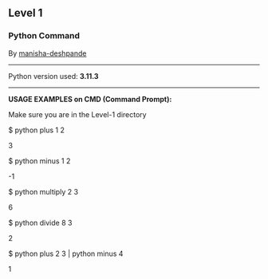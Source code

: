 <h2><b>Level 1</b></h2>
<h3>
Python Command
</h3>
By <u>manisha-deshpande</u>
<hr>
Python version used: <b>3.11.3</b>
<hr>
<b>USAGE EXAMPLES on CMD (Command Prompt):</b>
<p>Make sure you are in the Level-1 directory</p>
<p>$ python plus 1 2</p>
3
<p></p>
<p>$ python minus 1 2</p>
-1
<p></p>
<p>$ python multiply 2 3</p>
6
<p></p>
<p>$ python divide 8 3</p>
2
<p></p>
<p>$  python plus 2 3 | python minus 4</p>
1
<p></p>